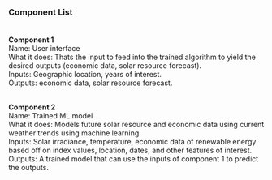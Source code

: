 ###  **Component List**  <br><br>

**Component 1**<br>
Name: User interface <br>
What it does: Thats the input to feed into the trained algorithm to yield the desired outputs (economic data, solar resource forecast).<br>
Inputs: Geographic location, years of interest.<br>
Outputs: economic data, solar resource forecast.<br><br>

**Component 2**<br>
Name: Trained ML model <br>
What it does: Models future solar resource and economic data using current weather trends using machine learning. <br>
Inputs: Solar irradiance, temperature, economic data of renewable energy based off on index values, location, dates, and other features of interest. <br>
Outputs: A trained model that can use the inputs of component 1 to predict the outputs. 

